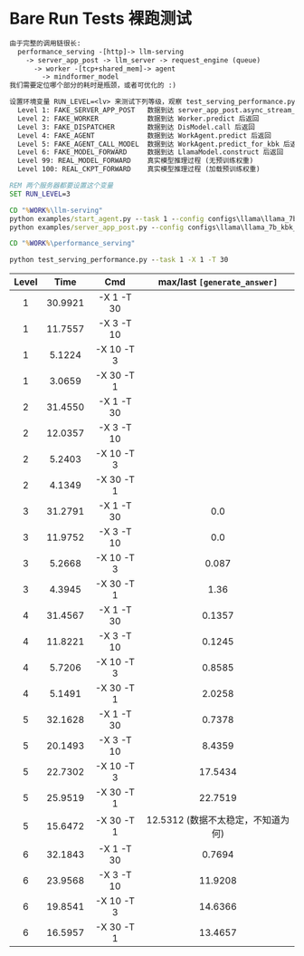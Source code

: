 # Bare Run Tests 裸跑测试

```txt
由于完整的调用链很长:
  performance_serving -[http]-> llm-serving
    -> server_app_post -> llm_server -> request_engine (queue)
      -> worker -[tcp+shared_mem]-> agent
        -> mindformer_model
我们需要定位哪个部分的耗时是瓶颈，或者可优化的 :)

设置环境变量 RUN_LEVEL=<lv> 来测试下列等级，观察 test_serving_performance.py 测试脚本给出的端到端总时长 Exec Time
  Level 1: FAKE_SERVER_APP_POST   数据到达 server_app_post.async_stream_generator 后返回
  Level 2: FAKE_WORKER            数据到达 Worker.predict 后返回
  Level 3: FAKE_DISPATCHER        数据到达 DisModel.call 后返回
  Level 4: FAKE_AGENT             数据到达 WorkAgent.predict 后返回
  Level 5: FAKE_AGENT_CALL_MODEL  数据到达 WorkAgent.predict_for_kbk 后返回   <- 默认等级
  Level 6: FAKE_MODEL_FORWARD     数据到达 LlamaModel.construct 后返回        <- 本地 CPU 环境能跑
  Level 99: REAL_MODEL_FORWARD    真实模型推理过程 (无预训练权重)              <- 本地 CPU 环境跑不起来
  Level 100: REAL_CKPT_FORWARD    真实模型推理过程 (加载预训练权重)
```

```bat
REM 两个服务器都要设置这个变量
SET RUN_LEVEL=3

CD "%WORK%\llm-serving"
python examples/start_agent.py --task 1 --config configs\llama\llama_7b_kbk_pa_dyn_debug.yaml
python examples/server_app_post.py --config configs\llama\llama_7b_kbk_pa_dyn_debug.yaml

CD "%WORK%\performance_serving"

python test_serving_performance.py --task 1 -X 1 -T 30
```


| Level | Time | Cmd | max/last `[generate_answer]` |
| :-: | :-: | :-: | :-: |
| 1 | 30.9921 | -X 1 -T 30 | |
| 1 | 11.7557 | -X 3 -T 10 | |
| 1 |  5.1224 | -X 10 -T 3 | |
| 1 |  3.0659 | -X 30 -T 1 | |
| 2 | 31.4550 | -X 1 -T 30 | |
| 2 | 12.0357 | -X 3 -T 10 | |
| 2 |  5.2403 | -X 10 -T 3 | |
| 2 |  4.1349 | -X 30 -T 1 | |
| 3 | 31.2791 | -X 1 -T 30 |  0.0    |
| 3 | 11.9752 | -X 3 -T 10 |  0.0    |
| 3 |  5.2668 | -X 10 -T 3 |  0.087  |
| 3 |  4.3945 | -X 30 -T 1 |  1.36   |
| 4 | 31.4567 | -X 1 -T 30 |  0.1357 |
| 4 | 11.8221 | -X 3 -T 10 |  0.1245 |
| 4 |  5.7206 | -X 10 -T 3 |  0.8585 |
| 4 |  5.1491 | -X 30 -T 1 |  2.0258 |
| 5 | 32.1628 | -X 1 -T 30 |  0.7378 |
| 5 | 20.1493 | -X 3 -T 10 |  8.4359 |
| 5 | 22.7302 | -X 10 -T 3 | 17.5434 |
| 5 | 25.9519 | -X 30 -T 1 | 22.7519 |
| 5 | 15.6472 | -X 30 -T 1 | 12.5312 (数据不太稳定，不知道为何) |
| 6 | 32.1843 | -X 1 -T 30 |  0.7694 |
| 6 | 23.9568 | -X 3 -T 10 | 11.9208 |
| 6 | 19.8541 | -X 10 -T 3 | 14.6366 |
| 6 | 16.5957 | -X 30 -T 1 | 13.4657 |
